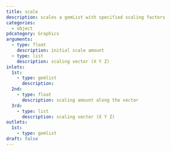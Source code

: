 ```yaml
---
title: scale
description: scales a gemList with specified scaling factors
categories:
  - object
pdcategory: Graphics
arguments:
  - type: float
    description: initial scale amount
  - type: list
    description: scaling vector (X Y Z)
inlets:
  1st:
    - type: gemlist
      description:
  2nd:
    - type: float
      description: scaling amount along the vector
  3rd:
    - type: list
      description: scaling vector (X Y Z)
outlets:
  1st:
    - type: gemlist
draft: false
---
```

